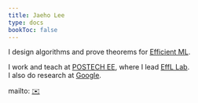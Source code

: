 ```yaml
---
title: Jaeho Lee
type: docs
bookToc: false
---
```


I design algorithms and prove theorems for [Efficient ML](https://effl.postech.ac.kr).

I work and teach at [POSTECH EE](https://ee.postech.ac.kr), where I lead [EffL Lab](https://effl.postech.ac.kr).  
I also do research at [Google](https://research.google).


mailto: [✉️](mailto:jaeho.lee@postech.ac.kr)